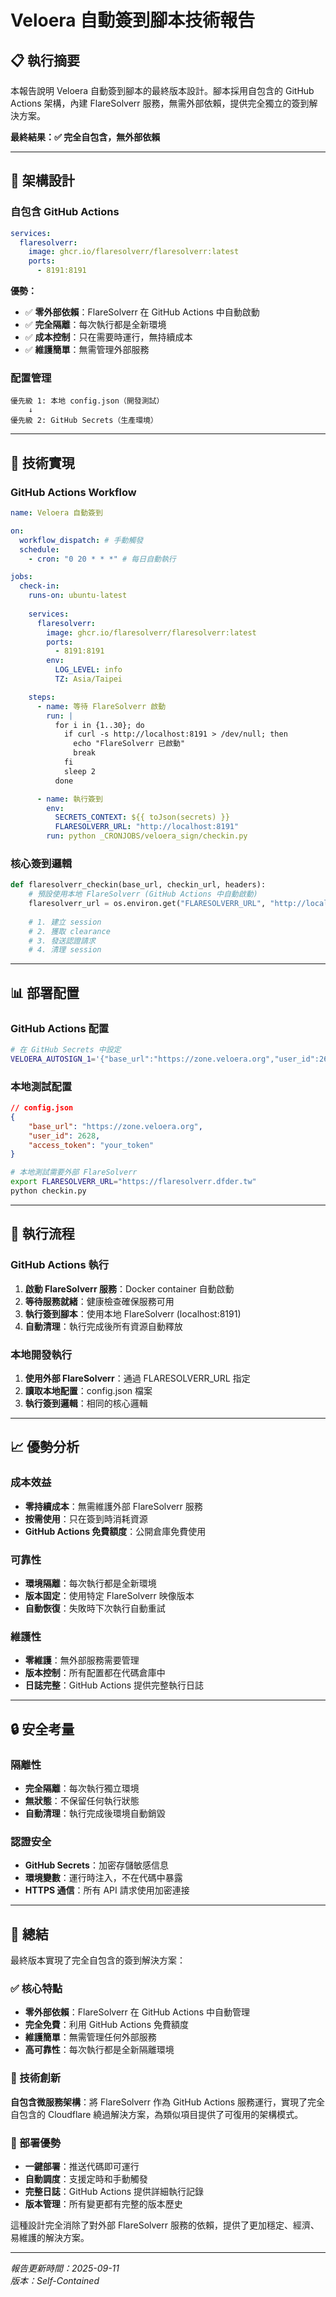 # Veloera 自動簽到腳本技術報告

## 📋 執行摘要

本報告說明 Veloera 自動簽到腳本的最終版本設計。腳本採用自包含的 GitHub Actions 架構，內建 FlareSolverr 服務，無需外部依賴，提供完全獨立的簽到解決方案。

**最終結果：✅ 完全自包含，無外部依賴**

---

## 🎯 架構設計

### 自包含 GitHub Actions
```yaml
services:
  flaresolverr:
    image: ghcr.io/flaresolverr/flaresolverr:latest
    ports:
      - 8191:8191
```

**優勢：**
- ✅ **零外部依賴**：FlareSolverr 在 GitHub Actions 中自動啟動
- ✅ **完全隔離**：每次執行都是全新環境
- ✅ **成本控制**：只在需要時運行，無持續成本
- ✅ **維護簡單**：無需管理外部服務

### 配置管理
```
優先級 1: 本地 config.json（開發測試）
    ↓
優先級 2: GitHub Secrets（生產環境）
```

---

## 🔧 技術實現

### GitHub Actions Workflow
```yaml
name: Veloera 自動簽到

on:
  workflow_dispatch: # 手動觸發
  schedule:
    - cron: "0 20 * * *" # 每日自動執行

jobs:
  check-in:
    runs-on: ubuntu-latest
    
    services:
      flaresolverr:
        image: ghcr.io/flaresolverr/flaresolverr:latest
        ports:
          - 8191:8191
        env:
          LOG_LEVEL: info
          TZ: Asia/Taipei

    steps:
      - name: 等待 FlareSolverr 啟動
        run: |
          for i in {1..30}; do
            if curl -s http://localhost:8191 > /dev/null; then
              echo "FlareSolverr 已啟動"
              break
            fi
            sleep 2
          done

      - name: 執行簽到
        env:
          SECRETS_CONTEXT: ${{ toJson(secrets) }}
          FLARESOLVERR_URL: "http://localhost:8191"
        run: python _CRONJOBS/veloera_sign/checkin.py
```

### 核心簽到邏輯
```python
def flaresolverr_checkin(base_url, checkin_url, headers):
    # 預設使用本地 FlareSolverr (GitHub Actions 中自動啟動)
    flaresolverr_url = os.environ.get("FLARESOLVERR_URL", "http://localhost:8191")
    
    # 1. 建立 session
    # 2. 獲取 clearance
    # 3. 發送認證請求
    # 4. 清理 session
```

---

## 📊 部署配置

### GitHub Actions 配置
```bash
# 在 GitHub Secrets 中設定
VELOERA_AUTOSIGN_1='{"base_url":"https://zone.veloera.org","user_id":2628,"access_token":"your_token"}'
```

### 本地測試配置
```json
// config.json
{
    "base_url": "https://zone.veloera.org",
    "user_id": 2628,
    "access_token": "your_token"
}
```

```bash
# 本地測試需要外部 FlareSolverr
export FLARESOLVERR_URL="https://flaresolverr.dfder.tw"
python checkin.py
```

---

## 🚀 執行流程

### GitHub Actions 執行
1. **啟動 FlareSolverr 服務**：Docker container 自動啟動
2. **等待服務就緒**：健康檢查確保服務可用
3. **執行簽到腳本**：使用本地 FlareSolverr (localhost:8191)
4. **自動清理**：執行完成後所有資源自動釋放

### 本地開發執行
1. **使用外部 FlareSolverr**：通過 FLARESOLVERR_URL 指定
2. **讀取本地配置**：config.json 檔案
3. **執行簽到邏輯**：相同的核心邏輯

---

## 📈 優勢分析

### 成本效益
- **零持續成本**：無需維護外部 FlareSolverr 服務
- **按需使用**：只在簽到時消耗資源
- **GitHub Actions 免費額度**：公開倉庫免費使用

### 可靠性
- **環境隔離**：每次執行都是全新環境
- **版本固定**：使用特定 FlareSolverr 映像版本
- **自動恢復**：失敗時下次執行自動重試

### 維護性
- **零維護**：無外部服務需要管理
- **版本控制**：所有配置都在代碼倉庫中
- **日誌完整**：GitHub Actions 提供完整執行日誌

---

## 🔒 安全考量

### 隔離性
- **完全隔離**：每次執行獨立環境
- **無狀態**：不保留任何執行狀態
- **自動清理**：執行完成後環境自動銷毀

### 認證安全
- **GitHub Secrets**：加密存儲敏感信息
- **環境變數**：運行時注入，不在代碼中暴露
- **HTTPS 通信**：所有 API 請求使用加密連接

---

## 📝 總結

最終版本實現了完全自包含的簽到解決方案：

### ✅ 核心特點
- **零外部依賴**：FlareSolverr 在 GitHub Actions 中自動管理
- **完全免費**：利用 GitHub Actions 免費額度
- **維護簡單**：無需管理任何外部服務
- **高可靠性**：每次執行都是全新隔離環境

### 🎯 技術創新
**自包含微服務架構**：將 FlareSolverr 作為 GitHub Actions 服務運行，實現了完全自包含的 Cloudflare 繞過解決方案，為類似項目提供了可復用的架構模式。

### 🚀 部署優勢
- **一鍵部署**：推送代碼即可運行
- **自動調度**：支援定時和手動觸發
- **完整日誌**：GitHub Actions 提供詳細執行記錄
- **版本管理**：所有變更都有完整的版本歷史

這種設計完全消除了對外部 FlareSolverr 服務的依賴，提供了更加穩定、經濟、易維護的解決方案。

---

*報告更新時間：2025-09-11*  
*版本：Self-Contained*